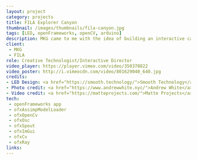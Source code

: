 ```yaml
---
layout: project
category: projects
title: FILA Explorer Canyon
thumbnail: /images/thumbnails/fila-canyon.jpg
tags: [LED, openFrameworks, openCV, arduino]
description: MKG came to me with the idea of building an interactive canyon
client: 
 - MKG
 - FILA
role: Creative Technologist/Interactive Director
video_player: https://player.vimeo.com/video/350378822
video_poster: http://i.vimeocdn.com/video/801629040_640.jpg
credits:
- LED Design: <a href="https://smooth.technology/">Smooth Technology</a>
- Photo credit: <a href="https://www.andrewwhite.nyc/">Andrew White</a>
- Video credit: <a href="https://matteprojects.com/">Matte Projects</a>
tech: 
 - openFrameworks app
 - ofxAssimpModelLoader
 - ofxOpenCv
 - ofxOsc
 - ofxSpout
 - ofxImGui
 - ofxCv
 - ofxRay
links:
---
```

